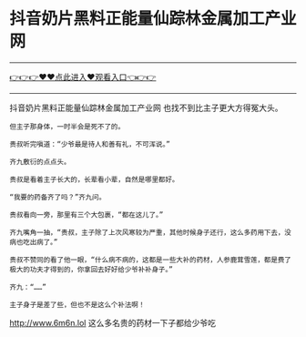# 抖音奶片黑料正能量仙踪林金属加工产业网

<hr/><a href="https://github.com/hagrv/fans/issues/1">👉👉👉♥♥点此进入♥观看入口👈👉👉</a><hr/>

抖音奶片黑料正能量仙踪林金属加工产业网
 也找不到比主子更大方得冤大头。

    但主子那身体，一时半会是死不了的。

    贵叔听完嗔道：“少爷最是待人和善有礼，不可浑说。”

    齐九敷衍的点点头。

    贵叔是看着主子长大的，长辈看小辈，自然是哪里都好。

    “我要的药备齐了吗？”齐九问。

    贵叔看向一旁，那里有三个大包裹，“都在这儿了。”

    齐九嘴角一抽，“贵叔，主子除了上次风寒较为严重，其他时候身子还行，这么多药用下去，没病也吃出病了。”

    贵叔不赞同的看了他一眼，“什么病不病的，这都是一些大补的药材，人参鹿茸雪莲，都是费了极大的功夫才得到的，你拿回去好好给少爷补补身子。”

    齐九：“……”

    主子身子是差了些，但也不是这么个补法啊！
http://www.6m6n.lol
    这么多名贵的药材一下子都给少爷吃
